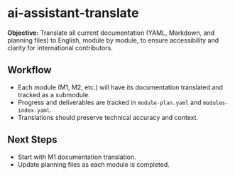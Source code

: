 # ai-assistant-translate

**Objective:** Translate all current documentation (YAML, Markdown, and planning files) to English, module by module, to ensure accessibility and clarity for international contributors.

## Workflow

- Each module (M1, M2, etc.) will have its documentation translated and tracked as a submodule.
- Progress and deliverables are tracked in `module-plan.yaml` and `modules-index.yaml`.
- Translations should preserve technical accuracy and context.

## Next Steps

- Start with M1 documentation translation.
- Update planning files as each module is completed.

